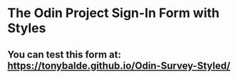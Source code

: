 #  The Odin Project Sign-In Form with Styles

## You can test this form at: https://tonybalde.github.io/Odin-Survey-Styled/
